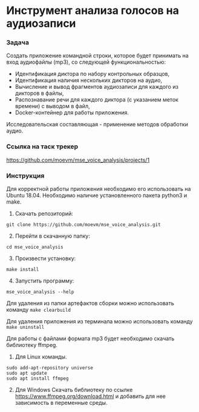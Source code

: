 # Инструмент анализа голосов на аудиозаписи

### Задача
Создать приложение командной строки, которое будет принимать на вход аудиофайлы (mp3), со следующей функциональностью:

* Идентификация диктора по набору контрольных образцов,
* Идентификация наличия нескольких дикторов на аудио,
* Вычисление и вывод фрагментов аудиозаписи для каждого из дикторов в файлы,
* Распознавание речи для каждого диктора (с указанием меток времени) с выводом в файл,
* Docker-контейнер для работы приложения.

Исследовательская составляющая - применение методов обработки аудио.


### Ссылка на таск трекер
https://github.com/moevm/mse_voice_analysis/projects/1


### Инструкция
Для корректной работы приложения необходимо его использовать на Ubuntu 18.04. Необходимо наличие установленного пакета python3 и make.
1. Скачать репозиторий:
```
git clone https://github.com/moevm/mse_voice_analysis.git
```
2. Перейти в скачанную папку:
```
cd mse_voice_analysis
```
3. Произвести установку: 
```
make install
```
4. Запустить программу:
```
mse_voice_analysis --help
```

Для удаления из папки артефактов сборки можно использовать команду `make clearbuild`

Для удаления приложения из терминала можно использовать команду `make uninstall`

Для работы с файлами формата mp3 будет необходимо скачать библиотеку ffmpeg.
1. Для Linux команды.
```
sudo add-apt-repository universe
sudo apt update
sudo apt install ffmpeg
```
2. Для Windows
Скачать библиотеку по ссылке https://www.ffmpeg.org/download.html и добавить для нее зависимость в переменные среды.
